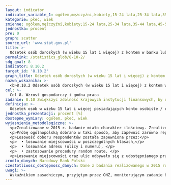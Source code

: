 ```yaml
---
layout: indicator
indicator_variable_1: ogółem,mężczyźni,kobiety,15-24 lata,25-34 lata,35-44 lata,45-54 lata,55 lat i więcej
kategorie: płeć, wiek
zmienne: ogółem,mężczyźni,kobiety;15-24 lata,25-34 lata,35-44 lata,45-54 lata,55 lat i więcej
jednostka: procent
pre: 0
graph: scatter
source_url: 'www.stat.gov.pl'
title: >-
  Odsetek osób dorosłych (w wieku 15 lat i więcej) z kontem w banku lub innej instytucji finansowej
permalink: /statistics_glob/8-10-2/
sdg_goal: 8
indicator: 8.10.2
target_id: '8.10.2'
graph_title: Odsetek osób dorosłych (w wieku 15 lat i więcej) z kontem w banku lub innej instytucji finansowej
nazwa_wskaznika: >-
  <b>8.10.2 Odsetek osób dorosłych (w wieku 15 lat i więcej) z kontem w banku lub innej instytucji finansowej</b>
cel: >-
  Cel 8. Wzrost gospodarczy i godna praca
zadanie: 8.10 Zwiększyć zdolność krajowych instytucji finansowych, by ułatwić i rozszerzyć dostęp do bankowości, ubezpieczeń i usług finansowych dla wszystkich
definicja: >-
  Odsetek osób w wieku 15 lat i więcej posiadających konto osobiste / rachunek oszczędnościowo-rozliczeniowy (tzw. ROR) / rachunek osobisty w banku lub Spółdzielczej Kasie Oszczędnościowo-Kredytowej (SKOK).
jednostka_prezentacji: procent [%]
dostepne_wymiary: ogółem, płeć, wiek
wyjasnienia_metodologiczne: >-
  <p>Zrealizowane w 2015 r. badanie miało charakter ilościowy. Zrealizowano N=2000 wywiadów bezpośrednich wspomaganych komputerowo (CAPI) w okresie od marca do kwietnia 2015 roku.</p>
  <p>Próbę ogólnopolską dobrano w taki sposób, aby zapewnić zarówno reprezentatywność wyników dla populacji ludności Polski w wieku 15+ pod względem płci, wieku i miejsca zamieszkania (wielkości miejscowości oraz województwa).</p>
  <p>Losowość doboru respondentów została zapewniona przez:</p>
  <p>  • losowanie miejscowości w poszczególnych klasach,</p>
  <p>  • losowanie adresu (ulicy i numeru), </p>
  <p>  • zastosowanie procedury random route. </p>
  <p>Losowanie miejscowości oraz ulic odbywało się z udostępnianego przez Główny Urząd Statystyczny (GUS) systemu ULIC (wykaz ulic), będącego częścią systemu identyfikacji adresowej ulic, nieruchomości, budynków i mieszkań NOBC (http://bip.stat.gov.pl/dzialalnosc-statystyki-publicznej/rejestr-teryt/zakres-rejestru-teryt/).</p>
zrodlo_danych: Narodowy Bank Polski
czestotliwosc_dostępnosc_danych: Dane z badania realizowanego w 2015 roku.
uwagi: >-
  Wskaźnikiem zasadniczym, przyjętym przez ONZ, monitorującym zadanie 8.10 Agendy 2030 jest wskaźnik 8.10.2 Procent osób dorosłych (w wieku 15 lat i więcej) z kontem w banku lub innej instytucji finansowej lub korzystających z mobilnych usług finansowych.
---
```

